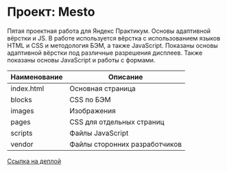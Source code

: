 # Проект: Mesto

Пятая проектная работа для Яндекс Практикум. Основы адаптивной вёрстки и JS. В работе используется вёрстка с использованием языков HTML и CSS и методология
БЭМ, а также JavaScript. Показаны основы адаптивной вёрстки под различные разрешения дисплеев. Также показаны основы JavaScript и работы с формами.

Наименование | Описание
------------ | ---------
index.html   | Основная страница
blocks       | CSS по БЭМ
images       | Изображения
pages        | CSS для отдельных страниц
scripts      | Файлы JavaScript
vendor       | Файлы сторонних разработчиков

[Ссылка на деплой](https://gorbatenko-alexander.github.io/mesto/ "Github Pages")
